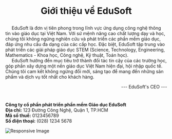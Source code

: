 # <p align="center">Giới thiệu về EduSoft</p>

&nbsp;&nbsp;&nbsp;&nbsp; EduSoft là đơn vị tiên phong trong lĩnh vực ứng dụng công nghệ thông tin vào giáo dục tại Việt Nam. Với sứ mệnh nâng cao chất lượng dạy và học, chúng tôi không ngừng nghiên cứu và phát triển các phần mềm giáo dục, đáp ứng nhu cầu đa dạng của các cấp học. Đặc biệt, EduSoft tập trung vào phát triển các giải pháp giáo dục STEM (Science, Technology, Engineering, Mathematics - Khoa học, Công nghệ, Kỹ thuật, Toán học).  
&nbsp;&nbsp;&nbsp;&nbsp; EduSoft hướng đến mục tiêu trở thành đối tác tin cậy của các trường học, góp phần xây dựng một nền giáo dục Việt Nam hiện đại, hội nhập quốc tế. Chúng tôi cam kết không ngừng đổi mới, sáng tạo để mang đến những sản phẩm và dịch vụ tốt nhất cho khách hàng.
<p align="right"> --- EduSoft's CEO --- </p>

#

<strong>Công ty cổ phần phát triển phần mềm Giáo dục EduSoft</strong>  
<strong>Địa chỉ:</strong> 123 Đường Công Nghệ, Quận 1, TP.HCM  
<strong>Mã số thuế:</strong> 0123456789  
<strong>Số điện thoại:</strong> (028) 1234 5678

<picture align="center">
  <source media="(prefers-color-scheme: dark)" srcset="https://github.com/edusoft-edu/edusoft-edu/blob/main/white.png">
  <source media="(prefers-color-scheme: light)" srcset="https://github.com/edusoft-edu/edusoft-edu/blob/main/black.png">
  <img src="https://example.com/image-light.png" alt="Responsive Image">
</picture>
